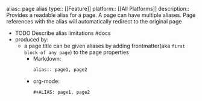 alias:: page alias
type:: [[Feature]]
platform:: [[All Platforms]]
description:: Provides a readable alias for a page. A page can have multiple aliases. Page references with the alias will automatically redirect to the original page

- TODO Describe alias limitations #docs
- produced by:
	- a page title can be given aliases by adding frontmatter(aka `first block of any page`) to the page properties
		- Markdown:
		  ``` markdown
		  alias:: page1, page2
		  ```
		- org-mode:
		  ``` org-mode
		  #+ALIAS: page1, page2
		  ```
